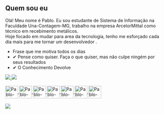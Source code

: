 ## Quem sou eu
<div>Olá! Meu nome é Pablo. Eu sou estudante de Sistema de Informação na Faculdade Una-Contagem-MG, trabalho na empresa ArcelorMittal como técnico em recebimento metálicos.<br>
Hoje focado em mudar para area da tecnologia, tenho me esforçado cada dia mais para me tornar um desenvolvedor .</div>
 
- Frase que me motiva todos os dias 
- ✔ Pense como quiser. Faça o que quiser, mas não culpe ningém por seus resultados
- ✔  O Conhecimento Devolve


<div>
 <a href="https://github.com/PabloJr84">
 <img heigth="180em" src="https://github-readme-stats.vercel.app/api?username=PabloJr84&show_icons=true&theme=dark&include_all_commits=true&count_private=true"/>
 <img heigth="180em" src="https://github-readme-stats.vercel.app/api/top-langs/?username=PabloJr84&layout=compact&langs_cout=16&theme=dark"/>
</div>

 <div style="display: inline_block"><br>
 <img align="center" alt="Pablo-C#" height="40" width"40 src= "https://cdn.jsdelivr.net/gh/devicons/devicon/icons/csharp/csharp-original.svg">
 <img align="center" alt="Pablo-C#" height="40" width"40 src= "https://cdn.jsdelivr.net/gh/devicons/devicon/icons/css3/css3-plain-wordmark.svg">                                    <img align="center" alt="Pablo-C#" height="40" width"40 src= "https://cdn.jsdelivr.net/gh/devicons/devicon/icons/java/java-original-wordmark.svg"> 
 <img align="center" alt="Pablo-C#" height="40" width"40 src= "https://cdn.jsdelivr.net/gh/devicons/devicon/icons/wordpress/wordpress-original.svg">
 <img align="center" alt="Pablo-C#" height="40" width"40 src= "https://cdn.jsdelivr.net/gh/devicons/devicon/icons/github/github-original-wordmark.svg">
 <img align="center" alt="Pablo-C#" height="40" width"40 src= "https://cdn.jsdelivr.net/gh/devicons/devicon/icons/html5/html5-original-wordmark.svg">
 <img align="center" alt="Pablo-C#" height="40" width"40 src= "https://cdn.jsdelivr.net/gh/devicons/devicon/icons/javascript/javascript-original.svg">
                                                                                                                                                     
  
 </div><br>
                                                                                                                                             
 <div>
 <a href= "https://www.linkedin.com/in/pablo-junior-assis-4341a5187/" target=_black><img src= "https://img.shields.io/badge/LinkedIn-0077B5?style=for-the-badge&logo=linkedin&logoColor=white"target=_black></a>
 </div>
